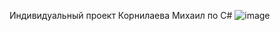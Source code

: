 Индивидуальный проект Корнилаева Михаил по C#
![image](https://user-images.githubusercontent.com/73073160/162482368-91fc210b-25e3-4034-be33-d19205ad55cb.png)

